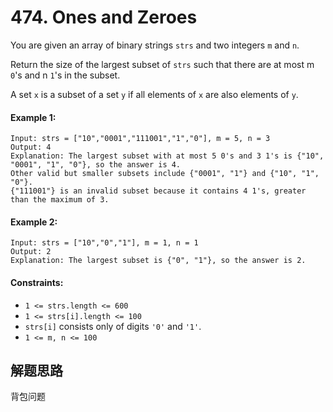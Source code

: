 # 474. Ones and Zeroes

You are given an array of binary strings `strs` and two integers `m` and `n`.

Return the size of the largest subset of `strs` such that there are at most m `0`'s and n `1`'s in the subset.

A set `x` is a subset of a set `y` if all elements of `x` are also elements of `y`.

#### Example 1:

```
Input: strs = ["10","0001","111001","1","0"], m = 5, n = 3
Output: 4
Explanation: The largest subset with at most 5 0's and 3 1's is {"10", "0001", "1", "0"}, so the answer is 4.
Other valid but smaller subsets include {"0001", "1"} and {"10", "1", "0"}.
{"111001"} is an invalid subset because it contains 4 1's, greater than the maximum of 3.
```

#### Example 2:

```
Input: strs = ["10","0","1"], m = 1, n = 1
Output: 2
Explanation: The largest subset is {"0", "1"}, so the answer is 2.
``` 

#### Constraints:

+ `1 <= strs.length <= 600`
+ `1 <= strs[i].length <= 100`
+ `strs[i]` consists only of digits `'0'` and `'1'`.
+ `1 <= m, n <= 100`

## 解题思路

背包问题
